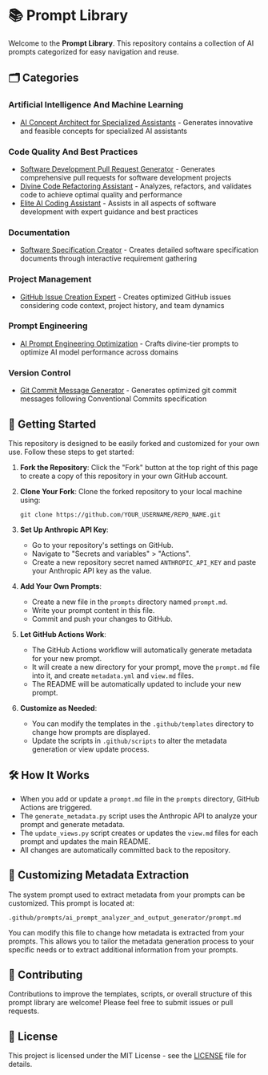 # 📚 Prompt Library

Welcome to the **Prompt Library**. This repository contains a collection of AI prompts categorized for easy navigation and reuse.

## 🗂️ Categories
### Artificial Intelligence And Machine Learning
- [AI Concept Architect for Specialized Assistants](prompts/ai_concept_architect_specialized_assistants/view.md) - Generates innovative and feasible concepts for specialized AI assistants
### Code Quality And Best Practices
- [Software Development Pull Request Generator](prompts/software_development_pull_request_generator/view.md) - Generates comprehensive pull requests for software development projects
- [Divine Code Refactoring Assistant](prompts/divine_code_refactoring_assistant/view.md) - Analyzes, refactors, and validates code to achieve optimal quality and performance
- [Elite AI Coding Assistant](prompts/elite_ai_coding_assistant/view.md) - Assists in all aspects of software development with expert guidance and best practices
### Documentation
- [Software Specification Creator](prompts/software_specification_creator/view.md) - Creates detailed software specification documents through interactive requirement gathering
### Project Management
- [GitHub Issue Creation Expert](prompts/github_issue_creation_expert/view.md) - Creates optimized GitHub issues considering code context, project history, and team dynamics
### Prompt Engineering
- [AI Prompt Engineering Optimization](prompts/ai_prompt_engineering_optimization/view.md) - Crafts divine-tier prompts to optimize AI model performance across domains
### Version Control
- [Git Commit Message Generator](prompts/git_commit_message_generator/view.md) - Generates optimized git commit messages following Conventional Commits specification

## 🚀 Getting Started

This repository is designed to be easily forked and customized for your own use. Follow these steps to get started:

1. **Fork the Repository**: Click the "Fork" button at the top right of this page to create a copy of this repository in your own GitHub account.

2. **Clone Your Fork**: Clone the forked repository to your local machine using:

   ```
   git clone https://github.com/YOUR_USERNAME/REPO_NAME.git
   ```

3. **Set Up Anthropic API Key**:
   - Go to your repository's settings on GitHub.
   - Navigate to "Secrets and variables" > "Actions".
   - Create a new repository secret named `ANTHROPIC_API_KEY` and paste your Anthropic API key as the value.

4. **Add Your Own Prompts**:
   - Create a new file in the `prompts` directory named `prompt.md`.
   - Write your prompt content in this file.
   - Commit and push your changes to GitHub.

5. **Let GitHub Actions Work**:
   - The GitHub Actions workflow will automatically generate metadata for your new prompt.
   - It will create a new directory for your prompt, move the `prompt.md` file into it, and create `metadata.yml` and `view.md` files.
   - The README will be automatically updated to include your new prompt.

6. **Customize as Needed**:
   - You can modify the templates in the `.github/templates` directory to change how prompts are displayed.
   - Update the scripts in `.github/scripts` to alter the metadata generation or view update process.

## 🛠️ How It Works

- When you add or update a `prompt.md` file in the `prompts` directory, GitHub Actions are triggered.
- The `generate_metadata.py` script uses the Anthropic API to analyze your prompt and generate metadata.
- The `update_views.py` script creates or updates the `view.md` files for each prompt and updates the main README.
- All changes are automatically committed back to the repository.

## 🔧 Customizing Metadata Extraction

The system prompt used to extract metadata from your prompts can be customized. This prompt is located at:

```
.github/prompts/ai_prompt_analyzer_and_output_generator/prompt.md
```

You can modify this file to change how metadata is extracted from your prompts. This allows you to tailor the metadata generation process to your specific needs or to extract additional information from your prompts.

## 📝 Contributing

Contributions to improve the templates, scripts, or overall structure of this prompt library are welcome! Please feel free to submit issues or pull requests.

## 📄 License

This project is licensed under the MIT License - see the [LICENSE](LICENSE.md) file for details.